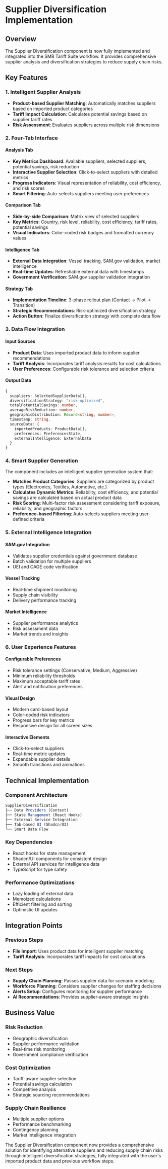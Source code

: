 # Supplier Diversification Implementation

## Overview

The Supplier Diversification component is now fully implemented and integrated into the SMB Tariff Suite workflow. It provides comprehensive supplier analysis and diversification strategies to reduce supply chain risks.

## Key Features

### 1. Intelligent Supplier Analysis

- **Product-based Supplier Matching**: Automatically matches suppliers based on imported product categories
- **Tariff Impact Calculation**: Calculates potential savings based on supplier tariff rates
- **Risk Assessment**: Evaluates suppliers across multiple risk dimensions

### 2. Four-Tab Interface

#### Analysis Tab

- **Key Metrics Dashboard**: Available suppliers, selected suppliers, potential savings, risk reduction
- **Interactive Supplier Selection**: Click-to-select suppliers with detailed metrics
- **Progress Indicators**: Visual representation of reliability, cost efficiency, and risk scores
- **Smart Filtering**: Auto-selects suppliers meeting user preferences

#### Comparison Tab

- **Side-by-side Comparison**: Matrix view of selected suppliers
- **Key Metrics**: Country, risk level, reliability, cost efficiency, tariff rates, potential savings
- **Visual Indicators**: Color-coded risk badges and formatted currency values

#### Intelligence Tab

- **External Data Integration**: Vessel tracking, SAM.gov validation, market intelligence
- **Real-time Updates**: Refreshable external data with timestamps
- **Government Verification**: SAM.gov supplier validation integration

#### Strategy Tab

- **Implementation Timeline**: 3-phase rollout plan (Contact → Pilot → Transition)
- **Strategic Recommendations**: Risk-optimized diversification strategy
- **Action Button**: Finalize diversification strategy with complete data flow

### 3. Data Flow Integration

#### Input Sources

- **Product Data**: Uses imported product data to inform supplier recommendations
- **Tariff Analysis**: Incorporates tariff analysis results for cost calculations
- **User Preferences**: Configurable risk tolerance and selection criteria

#### Output Data

```typescript
{
  suppliers: SelectedSupplierData[],
  diversificationStrategy: "risk-optimized",
  totalPotentialSavings: number,
  averageRiskReduction: number,
  geographicDistribution: Record<string, number>,
  timestamp: string,
  sourceData: {
    importedProducts: ProductData[],
    preferences: PreferencesState,
    externalIntelligence: ExternalData
  }
}
```

### 4. Smart Supplier Generation

The component includes an intelligent supplier generation system that:

- **Matches Product Categories**: Suppliers are categorized by product types (Electronics, Textiles, Automotive, etc.)
- **Calculates Dynamic Metrics**: Reliability, cost efficiency, and potential savings are calculated based on actual product data
- **Risk Scoring**: Multi-factor risk assessment considering tariff exposure, reliability, and geographic factors
- **Preference-based Filtering**: Auto-selects suppliers meeting user-defined criteria

### 5. External Intelligence Integration

#### SAM.gov Integration

- Validates supplier credentials against government database
- Batch validation for multiple suppliers
- UEI and CAGE code verification

#### Vessel Tracking

- Real-time shipment monitoring
- Supply chain visibility
- Delivery performance tracking

#### Market Intelligence

- Supplier performance analytics
- Risk assessment data
- Market trends and insights

### 6. User Experience Features

#### Configurable Preferences

- Risk tolerance settings (Conservative, Medium, Aggressive)
- Minimum reliability thresholds
- Maximum acceptable tariff rates
- Alert and notification preferences

#### Visual Design

- Modern card-based layout
- Color-coded risk indicators
- Progress bars for key metrics
- Responsive design for all screen sizes

#### Interactive Elements

- Click-to-select suppliers
- Real-time metric updates
- Expandable supplier details
- Smooth transitions and animations

## Technical Implementation

### Component Architecture

```typescript
SupplierDiversification
├── Data Providers (Context)
├── State Management (React Hooks)
├── External Service Integration
├── Tab-based UI (Shadcn/UI)
└── Smart Data Flow
```

### Key Dependencies

- React hooks for state management
- Shadcn/UI components for consistent design
- External API services for intelligence data
- TypeScript for type safety

### Performance Optimizations

- Lazy loading of external data
- Memoized calculations
- Efficient filtering and sorting
- Optimistic UI updates

## Integration Points

### Previous Steps

- **File Import**: Uses product data for intelligent supplier matching
- **Tariff Analysis**: Incorporates tariff impacts for cost calculations

### Next Steps

- **Supply Chain Planning**: Passes supplier data for scenario modeling
- **Workforce Planning**: Considers supplier changes for staffing decisions
- **Alerts Setup**: Configures monitoring for supplier performance
- **AI Recommendations**: Provides supplier-aware strategic insights

## Business Value

### Risk Reduction

- Geographic diversification
- Supplier performance validation
- Real-time risk monitoring
- Government compliance verification

### Cost Optimization

- Tariff-aware supplier selection
- Potential savings calculation
- Competitive analysis
- Strategic sourcing recommendations

### Supply Chain Resilience

- Multiple supplier options
- Performance benchmarking
- Contingency planning
- Market intelligence integration

The Supplier Diversification component now provides a comprehensive solution for identifying alternative suppliers and reducing supply chain risks through intelligent diversification strategies, fully integrated with the user's imported product data and previous workflow steps.
